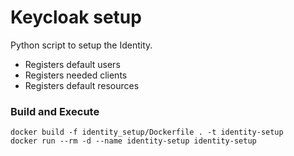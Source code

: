 # Keycloak setup

Python script to setup the Identity.

- Registers default users
- Registers needed clients
- Registers default resources

### Build and Execute

```shell
docker build -f identity_setup/Dockerfile . -t identity-setup
docker run --rm -d --name identity-setup identity-setup
```
